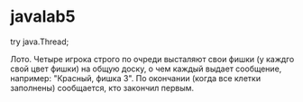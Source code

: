 # javalab5
try java.Thread;

Лото. Четыре игрока строго по очреди высталяют свои фишки (у каждго свой цвет фишки) на общую доску, о чем каждый выдает сообщение, например: "Красный, фишка 3". По окончании (когда все клетки заполнены) сообщается, кто закончил первым.
